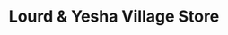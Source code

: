 ---
title: "Lourd & Yesha Village Store"
url: /dasmarinas/lourd-und-yesha-village-store/
shop: Kiosk
---
